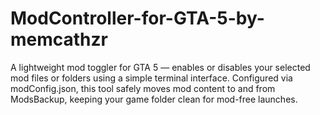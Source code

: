 # ModController-for-GTA-5-by-memcathzr
A lightweight mod toggler for GTA 5 — enables or disables your selected mod files or folders using a simple terminal interface. Configured via modConfig.json, this tool safely moves mod content to and from ModsBackup, keeping your game folder clean for mod-free launches.
